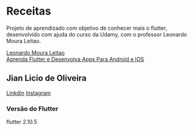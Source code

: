 # Receitas

Projeto de aprendizado com objetivo de conhecer mais o flutter, desenvolvido com ajuda do curso da Udamy, com o professor Leonardo Moura Leitao.  

[Leonardo Moura Leitao](https://www.udemy.com/user/leonardomouraleitao/)  
[Aprenda Flutter e Desenvolva Apps Para Android e IOS](https://www.udemy.com/course/curso-flutter/)

## Jian Licio de Oliveira
[Linkdin](https://www.udemy.com/user/leonardomouraleitao/)
[Instagram](https://www.instagram.com/jian_licio/)

### Versão do Flutter
flutter 2.10.5